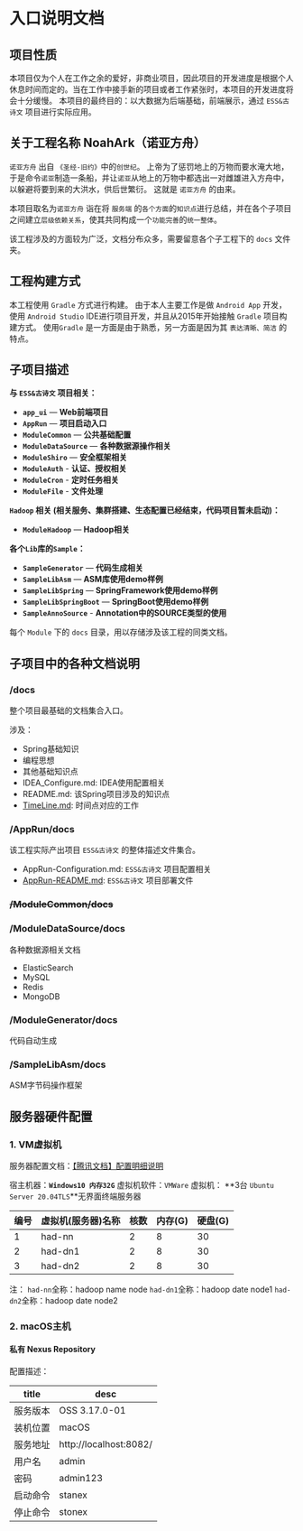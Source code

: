# 入口说明文档

## 项目性质

本项目仅为个人在工作之余的爱好，非商业项目，因此项目的开发进度是根据个人休息时间而定的。当在工作中接手新的项目或者工作紧张时，本项目的开发进度将会十分缓慢。
本项目的最终目的：以大数据为后端基础，前端展示，通过 `ESS&古诗文` 项目进行实际应用。

## 关于工程名称 NoahArk（诺亚方舟）

`诺亚方舟` 出自 `《圣经-旧约》`中的`创世纪`。 上帝为了惩罚地上的万物而要水淹大地，于是命令`诺亚`制造一条船，并让`诺亚`从地上的万物中都选出一对雌雄进入方舟中，以躲避将要到来的大洪水，供后世繁衍。 这就是 `诺亚方舟` 的由来。

本项目取名为`诺亚方舟` 诣在将 `服务端` 的`各个方面`的`知识点`进行总结，并在各个子项目之间建立`层级依赖关系`，使其共同构成一个`功能完善`的`统一整体`。

该工程涉及的方面较为广泛，文档分布众多，需要留意各个子工程下的 `docs` 文件夹。

## 工程构建方式

本工程使用 `Gradle` 方式进行构建。 由于本人主要工作是做 `Android App` 开发，使用 `Android Studio` IDE进行项目开发，并且从2015年开始接触 `Gradle` 项目构建方式。
使用`Gradle` 是一方面是由于熟悉，另一方面是因为其 `表达清晰、简洁` 的特点。


## 子项目描述

**与 `ESS&古诗文` 项目相关：**

- **`app_ui`** — **Web前端项目**
- **`AppRun`** — **项目启动入口**
- **`ModuleCommon`** — **公共基础配置**
- **`ModuleDataSource`** — **各种数据源操作相关**
- **`ModuleShiro`** — **安全框架相关**
- **`ModuleAuth`** - **认证、授权相关**
- **`ModuleCron`** - **定时任务相关**
- **`ModuleFile`** - **文件处理**
  
**`Hadoop` 相关 (相关服务、集群搭建、生态配置已经结束，代码项目暂未启动)：**

- **`ModuleHadoop`** — **Hadoop相关**
  
**各个`Lib`库的`Sample`：**

- **`SampleGenerator`** — **代码生成相关**
- **`SampleLibAsm`** — **ASM库使用demo样例**
- **`SampleLibSpring`** — **SpringFramework使用demo样例**
- **`SampleLibSpringBoot`** — **SpringBoot使用demo样例**
- **`SampleAnnoSource`** - **Annotation中的SOURCE类型的使用**

每个 `Module` 下的 `docs` 目录，用以存储涉及该工程的同类文档。

## 子项目中的各种文档说明

### /docs

 整个项目最基础的文档集合入口。

 涉及：
  
  - Spring基础知识
  - 编程思想
  - 其他基础知识点
  - IDEA_Configure.md: IDEA使用配置相关
  - README.md: 该Spring项目涉及的知识点
  - [TimeLine.md](/docs/TimeLine.md): 时间点对应的工作

### /AppRun/docs

  该工程实际产出项目 `ESS&古诗文` 的整体描述文件集合。

  - AppRun-Configuration.md: `ESS&古诗文` 项目配置相关
  - [AppRun-README.md](/AppRun/docs/AppRun-README.md): `ESS&古诗文` 项目部署文件

### ~~/ModuleCommon/docs~~

### /ModuleDataSource/docs

各种数据源相关文档

- ElasticSearch
- MySQL
- Redis
- MongoDB

### /ModuleGenerator/docs

代码自动生成

### /SampleLibAsm/docs

ASM字节码操作框架

## 服务器硬件配置

### 1. VM虚拟机

服务器配置文档：[【腾讯文档】配置明细说明](https://docs.qq.com/sheet/DY2hQV2hsekNrVWRw)

宿主机器：**`Windows10 内存32G`**
虚拟机软件：`VMWare`
虚拟机： **3台 `Ubuntu Server 20.04TLS`**无界面终端服务器


| 编号 | 虚拟机(服务器)名称 | 核数 | 内存(G) | 硬盘(G) |
| --- | --- | --- | --- | --- |
| 1 | had-nn | 2 | 8 | 30 |
| 2 | had-dn1 | 2 | 8 | 30 |
| 3 | had-dn2 | 2 | 8 | 30 |

注：
`had-nn`全称：hadoop name node
`had-dn1`全称：hadoop date node1
`had-dn2`全称：hadoop date node2


### 2. macOS主机

#### 私有 Nexus Repository 

配置描述：

|title|desc|
|---|---|
|服务版本|OSS 3.17.0-01|
|装机位置|macOS|
|服务地址|http://localhost:8082/|
|用户名|admin|
|密码|admin123|
|启动命令|stanex|
|停止命令|stonex|


